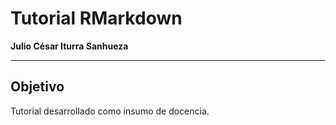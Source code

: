 # Tutorial RMarkdown

**Julio César Iturra Sanhueza**

--- 
## Objetivo 

Tutorial desarrollado como insumo de docencia.